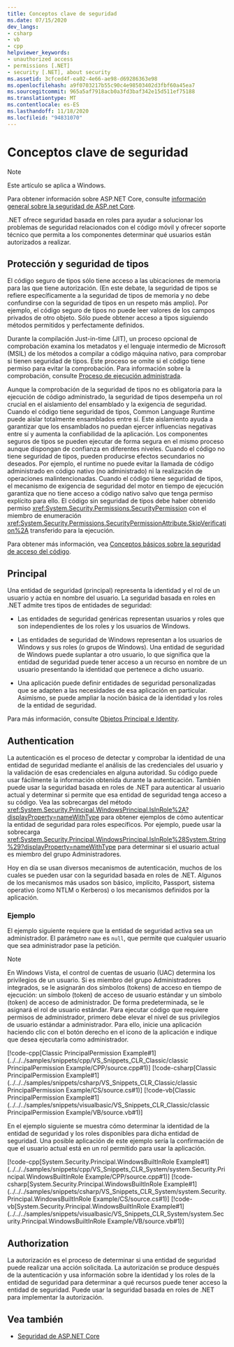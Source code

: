 ```yaml
---
title: Conceptos clave de seguridad
ms.date: 07/15/2020
dev_langs:
- csharp
- vb
- cpp
helpviewer_keywords:
- unauthorized access
- permissions [.NET]
- security [.NET], about security
ms.assetid: 3cfced4f-ea02-4e66-ae98-d69286363e98
ms.openlocfilehash: a9f0703217b55c90c4e98503402d3fbf60a45ea7
ms.sourcegitcommit: 965a5af7918acb0a3fd3baf342e15d511ef75188
ms.translationtype: MT
ms.contentlocale: es-ES
ms.lasthandoff: 11/18/2020
ms.locfileid: "94831070"
---
```

# <a name="key-security-concepts"></a>Conceptos clave de seguridad

> [!NOTE]
> Este artículo se aplica a Windows.
>
> Para obtener información sobre ASP.NET Core, consulte [información general sobre la seguridad de ASP.net Core](/aspnet/core/security/).

.NET ofrece seguridad basada en roles para ayudar a solucionar los problemas de seguridad relacionados con el código móvil y ofrecer soporte técnico que permita a los componentes determinar qué usuarios están autorizados a realizar.  
  
## <a name="type-safety-and-security"></a>Protección y seguridad de tipos  

El código seguro de tipos sólo tiene acceso a las ubicaciones de memoria para las que tiene autorización. (En este debate, la seguridad de tipos se refiere específicamente a la seguridad de tipos de memoria y no debe confundirse con la seguridad de tipos en un respeto más amplio). Por ejemplo, el código seguro de tipos no puede leer valores de los campos privados de otro objeto. Sólo puede obtener acceso a tipos siguiendo métodos permitidos y perfectamente definidos.  
  
Durante la compilación Just-in-time (JIT), un proceso opcional de comprobación examina los metadatos y el lenguaje intermedio de Microsoft (MSIL) de los métodos a compilar a código máquina nativo, para comprobar si tienen seguridad de tipos. Este proceso se omite si el código tiene permiso para evitar la comprobación. Para información sobre la comprobación, consulte [Proceso de ejecución administrada](../managed-execution-process.md).  
  
Aunque la comprobación de la seguridad de tipos no es obligatoria para la ejecución de código administrado, la seguridad de tipos desempeña un rol crucial en el aislamiento del ensamblado y la exigencia de seguridad. Cuando el código tiene seguridad de tipos, Common Language Runtime puede aislar totalmente ensamblados entre sí. Este aislamiento ayuda a garantizar que los ensamblados no puedan ejercer influencias negativas entre sí y aumenta la confiabilidad de la aplicación. Los componentes seguros de tipos se pueden ejecutar de forma segura en el mismo proceso aunque dispongan de confianza en diferentes niveles. Cuando el código no tiene seguridad de tipos, pueden producirse efectos secundarios no deseados. Por ejemplo, el runtime no puede evitar la llamada de código administrado en código nativo (no administrado) ni la realización de operaciones malintencionadas. Cuando el código tiene seguridad de tipos, el mecanismo de exigencia de seguridad del motor en tiempo de ejecución garantiza que no tiene acceso a código nativo salvo que tenga permiso explícito para ello. El código sin seguridad de tipos debe haber obtenido permiso <xref:System.Security.Permissions.SecurityPermission> con el miembro de enumeración <xref:System.Security.Permissions.SecurityPermissionAttribute.SkipVerification%2A> transferido para la ejecución.  
  
Para obtener más información, vea [Conceptos básicos sobre la seguridad de acceso del código](../../framework/misc/code-access-security-basics.md).  
  
## <a name="principal"></a>Principal  

Una entidad de seguridad (principal) representa la identidad y el rol de un usuario y actúa en nombre del usuario. La seguridad basada en roles en .NET admite tres tipos de entidades de seguridad:  
  
- Las entidades de seguridad genéricas representan usuarios y roles que son independientes de los roles y los usuarios de Windows.  
  
- Las entidades de seguridad de Windows representan a los usuarios de Windows y sus roles (o grupos de Windows). Una entidad de seguridad de Windows puede suplantar a otro usuario, lo que significa que la entidad de seguridad puede tener acceso a un recurso en nombre de un usuario presentando la identidad que pertenece a dicho usuario.  
  
- Una aplicación puede definir entidades de seguridad personalizadas que se adapten a las necesidades de esa aplicación en particular. Asimismo, se puede ampliar la noción básica de la identidad y los roles de la entidad de seguridad.  
  
Para más información, consulte [Objetos Principal e Identity](principal-and-identity-objects.md).  
  
## <a name="authentication"></a>Authentication  
La autenticación es el proceso de detectar y comprobar la identidad de una entidad de seguridad mediante el análisis de las credenciales del usuario y la validación de esas credenciales en alguna autoridad. Su código puede usar fácilmente la información obtenida durante la autenticación. También puede usar la seguridad basada en roles de .NET para autenticar al usuario actual y determinar si permite que esa entidad de seguridad tenga acceso a su código. Vea las sobrecargas del método <xref:System.Security.Principal.WindowsPrincipal.IsInRole%2A?displayProperty=nameWithType> para obtener ejemplos de cómo autenticar la entidad de seguridad para roles específicos. Por ejemplo, puede usar la sobrecarga <xref:System.Security.Principal.WindowsPrincipal.IsInRole%28System.String%29?displayProperty=nameWithType> para determinar si el usuario actual es miembro del grupo Administradores.  
  
Hoy en día se usan diversos mecanismos de autenticación, muchos de los cuales se pueden usar con la seguridad basada en roles de .NET. Algunos de los mecanismos más usados son básico, implícito, Passport, sistema operativo (como NTLM o Kerberos) o los mecanismos definidos por la aplicación.  
  
### <a name="example"></a>Ejemplo  

El ejemplo siguiente requiere que la entidad de seguridad activa sea un administrador. El parámetro `name` es `null`, que permite que cualquier usuario que sea administrador pase la petición.  
  
> [!NOTE]
> En Windows Vista, el control de cuentas de usuario (UAC) determina los privilegios de un usuario. Si es miembro del grupo Administradores integrados, se le asignarán dos símbolos (tokens) de acceso en tiempo de ejecución: un símbolo (token) de acceso de usuario estándar y un símbolo (token) de acceso de administrador. De forma predeterminada, se le asignará el rol de usuario estándar. Para ejecutar código que requiere permisos de administrador, primero debe elevar el nivel de sus privilegios de usuario estándar a administrador. Para ello, inicie una aplicación haciendo clic con el botón derecho en el icono de la aplicación e indique que desea ejecutarla como administrador.  
  
 [!code-cpp[Classic PrincipalPermission Example#1](../../../samples/snippets/cpp/VS_Snippets_CLR_Classic/classic PrincipalPermission Example/CPP/source.cpp#1)]
 [!code-csharp[Classic PrincipalPermission Example#1](../../../samples/snippets/csharp/VS_Snippets_CLR_Classic/classic PrincipalPermission Example/CS/source.cs#1)]
 [!code-vb[Classic PrincipalPermission Example#1](../../../samples/snippets/visualbasic/VS_Snippets_CLR_Classic/classic PrincipalPermission Example/VB/source.vb#1)]  
  
 En el ejemplo siguiente se muestra cómo determinar la identidad de la entidad de seguridad y los roles disponibles para dicha entidad de seguridad. Una posible aplicación de este ejemplo sería la confirmación de que el usuario actual está en un rol permitido para usar la aplicación.  
  
 [!code-cpp[System.Security.Principal.WindowsBuiltInRole Example#1](../../../samples/snippets/cpp/VS_Snippets_CLR_System/system.Security.Principal.WindowsBuiltInRole Example/CPP/source.cpp#1)]
 [!code-csharp[System.Security.Principal.WindowsBuiltInRole Example#1](../../../samples/snippets/csharp/VS_Snippets_CLR_System/system.Security.Principal.WindowsBuiltInRole Example/CS/source.cs#1)]
 [!code-vb[System.Security.Principal.WindowsBuiltInRole Example#1](../../../samples/snippets/visualbasic/VS_Snippets_CLR_System/system.Security.Principal.WindowsBuiltInRole Example/VB/source.vb#1)]  
  
## <a name="authorization"></a>Authorization  

La autorización es el proceso de determinar si una entidad de seguridad puede realizar una acción solicitada. La autorización se produce después de la autenticación y usa información sobre la identidad y los roles de la entidad de seguridad para determinar a qué recursos puede tener acceso la entidad de seguridad. Puede usar la seguridad basada en roles de .NET para implementar la autorización.

## <a name="see-also"></a>Vea también

- [Seguridad de ASP.NET Core](/aspnet/core/security/)
